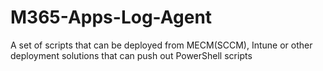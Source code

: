 # M365-Apps-Log-Agent
A set of scripts that can be deployed from MECM(SCCM), Intune or other deployment solutions that can push out PowerShell scripts 
